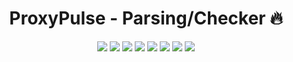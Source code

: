 <h1 align="center">ProxyPulse - Parsing/Checker 🔥</h1>

<p align="center">

<img src="https://img.shields.io/badge/made%20by-TishkaPon-blue.svg" >

<img src="https://img.shields.io/python/v/3.12.8">

<img src="https://img.shields.io/badge/vue-2.6.10-green.svg">

<img src="https://badges.frapsoft.com/os/v1/open-source.svg?v=103" >

<img src="https://img.shields.io/github/stars/silent-lad/Vue2BaremetricsCalendar.svg?style=flat">

<img src="https://img.shields.io/github/languages/top/silent-lad/Vue2BaremetricsCalendar.svg">

<img src="https://img.shields.io/github/issues/silent-lad/Vue2BaremetricsCalendar.svg">

<img src="https://img.shields.io/badge/PRs-welcome-brightgreen.svg?style=flat">
</p>
